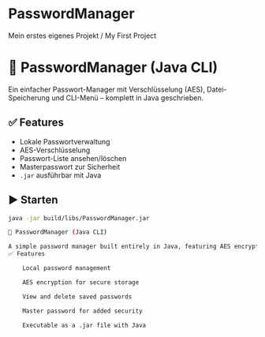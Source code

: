 # PasswordManager
Mein erstes eigenes Projekt / My First Project

# 🔐 PasswordManager (Java CLI)

Ein einfacher Passwort-Manager mit Verschlüsselung (AES), Datei-Speicherung und CLI-Menü – komplett in Java geschrieben.

## ✅ Features
- Lokale Passwortverwaltung
- AES-Verschlüsselung
- Passwort-Liste ansehen/löschen
- Masterpasswort zur Sicherheit
- `.jar` ausführbar mit Java

## ▶️ Starten
```bash
java -jar build/libs/PasswordManager.jar

🔐 PasswordManager (Java CLI)

A simple password manager built entirely in Java, featuring AES encryption, file-based storage, and a command-line interface.
✅ Features

    Local password management

    AES encryption for secure storage

    View and delete saved passwords

    Master password for added security

    Executable as a .jar file with Java
